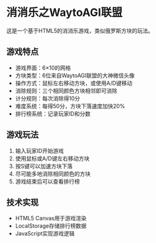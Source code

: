 # 消消乐之WaytoAGI联盟
这是一个基于HTML5的消消乐游戏，类似俄罗斯方块的玩法。

## 游戏特点

- 游戏界面：6×10的网格
- 方块类型：6位来自WaytoAGI联盟的大神微信头像
- 操作方式：鼠标左右移动方块，或使用A/D键移动
- 消除规则：三个相同颜色方块相邻即可消除
- 计分规则：每次消除得10分
- 难度系统：每得50分，方块下落速度加快20%
- 排行榜系统：记录玩家ID和分数

## 游戏玩法

1. 输入玩家ID开始游戏
2. 使用鼠标或A/D键左右移动方块
3. 按S键可以加速方块下落
4. 尽可能多地消除相同颜色的方块
5. 游戏结束后可以查看排行榜

## 技术实现

- HTML5 Canvas用于游戏渲染
- LocalStorage存储排行榜数据
- JavaScript实现游戏逻辑 
